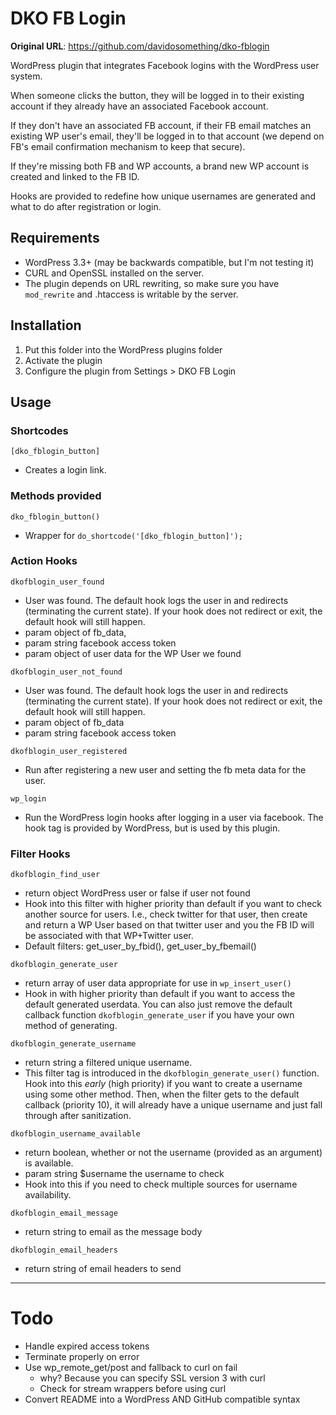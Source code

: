 DKO FB Login
============

**Original URL**: https://github.com/davidosomething/dko-fblogin

WordPress plugin that integrates Facebook logins with the WordPress user system.

When someone clicks the button, they will be logged in to their existing account
if they already have an associated Facebook account.

If they don't have an associated FB account, if their FB email matches an
existing WP user's email, they'll be logged in to that account (we depend on
FB's email confirmation mechanism to keep that secure).

If they're missing both FB and WP accounts, a brand new WP account is created
and linked to the FB ID.

Hooks are provided to redefine how unique usernames are generated and what to
do after registration or login.

Requirements
------------

* WordPress 3.3+ (may be backwards compatible, but I'm not testing it)
* CURL and OpenSSL installed on the server.
* The plugin depends on URL rewriting, so make sure you have ```mod_rewrite```
and .htaccess is writable by the server.

Installation
------------

1. Put this folder into the WordPress plugins folder
2. Activate the plugin
3. Configure the plugin from Settings > DKO FB Login

Usage
-----

### Shortcodes

``` [dko_fblogin_button] ```

* Creates a login link.

### Methods provided

``` dko_fblogin_button() ``` 

* Wrapper for ``` do_shortcode('[dko_fblogin_button]'); ```

### Action Hooks

``` dkofblogin_user_found ```

* User was found. The default hook logs the user in and redirects (terminating
  the current state). If your hook does not redirect or exit, the default hook
  will still happen.
* param object of fb_data,
* param string facebook access token
* param object of user data for the WP User we found

``` dkofblogin_user_not_found ```

* User was found. The default hook logs the user in and redirects (terminating
  the current state). If your hook does not redirect or exit, the default hook
  will still happen.
* param object of fb_data
* param string facebook access token

``` dkofblogin_user_registered ```

* Run after registering a new user and setting the fb meta data for the user.

``` wp_login ```

* Run the WordPress login hooks after logging in a user via facebook. The hook
  tag is provided by WordPress, but is used by this plugin.

### Filter Hooks

``` dkofblogin_find_user ```

* return object WordPress user or false if user not found
* Hook into this filter with higher priority than default if you want to check
  another source for users. I.e., check twitter for that user, then create and
  return a WP User based on that twitter user and you the FB ID will be
  associated with that WP+Twitter user.
* Default filters: get_user_by_fbid(), get_user_by_fbemail()

``` dkofblogin_generate_user ```

* return array of user data appropriate for use in ``` wp_insert_user() ```
* Hook in with higher priority than default if you want to access the default
  generated userdata. You can also just remove the default callback function
  ``` dkofblogin_generate_user ``` if you have your own method of generating.

``` dkofblogin_generate_username ```

* return string a filtered unique username.
* This filter tag is introduced in the ``` dkofblogin_generate_user() ```
  function. Hook into this *early* (high priority) if you want to create a
  username using some other method. Then, when the filter gets to the default
  callback (priority 10), it will already have a unique username and just fall
  through after sanitization.


``` dkofblogin_username_available ```

* return boolean, whether or not the username (provided as an argument) is
available.
* param string $username the username to check
* Hook into this if you need to check multiple sources for username availability.

``` dkofblogin_email_message ```

* return string to email as the message body

``` dkofblogin_email_headers ``` 

* return string of email headers to send

----

Todo
====

* Handle expired access tokens
* Terminate properly on error
* Use wp_remote_get/post and fallback to curl on fail
  * why? Because you can specify SSL version 3 with curl
  * Check for stream wrappers before using curl
* Convert README into a WordPress AND GitHub compatible syntax
